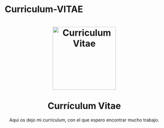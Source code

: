 # Curriculum-VITAE
<h1 align="center">
  <a href="https://maariio17.github.io/Curriculum-VITAE/" title="Curriculum Vitae">
    <img alt="Curriculum Vitae" src="https://latex.ppizarror.com/res/favicon-cv/icon.png" width="200px" height="200px" />
  </a>
  <br /><br />
  Currículum Vitae</h1>
<p align="center">Aqui os dejo mi curriculum, con el que espero encontrar mucho trabajo. </p>
